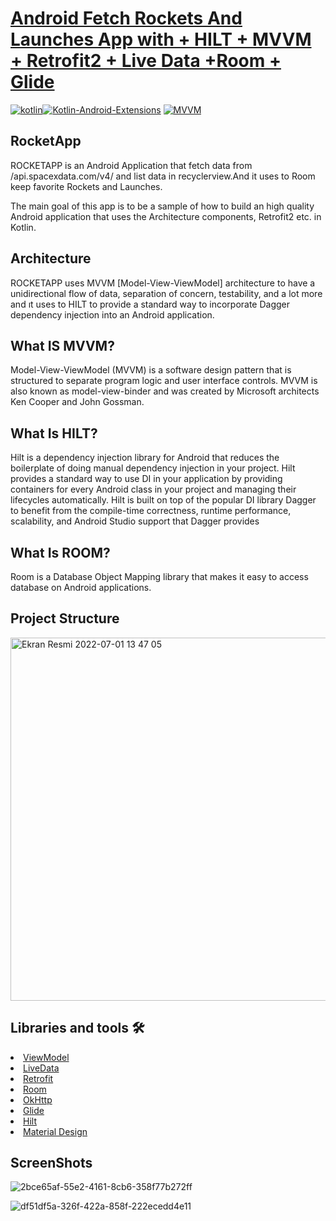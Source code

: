 # [ Android Fetch Rockets And Launches App with + HILT + MVVM + Retrofit2 + Live Data +Room + Glide](https://github.com/tugceak/RocketApp)

[![kotlin](https://img.shields.io/badge/Kotlin-1.3.xxx-brightgreen.svg)](https://kotlinlang.org/)[![Kotlin-Android-Extensions](https://img.shields.io/badge/Kotlin--Android--Extensions-plugin-red.svg)](https://kotlinlang.org/docs/tutorials/android-plugin.html) [![MVVM](https://img.shields.io/badge/Clean--Code-MVVM-brightgreen.svg)](https://github.com/googlesamples/android-architecture) 

## RocketApp
ROCKETAPP is an Android Application that fetch data from /api.spacexdata.com/v4/
and list data in recyclerview.And it uses to Room keep favorite Rockets and Launches.

The main goal of this app is to be a sample of how to build an high quality Android application that uses the Architecture components, Retrofit2 etc. in Kotlin.


## Architecture
ROCKETAPP uses MVVM [Model-View-ViewModel] architecture to have a unidirectional flow of data, separation of concern, testability, and a lot more and ıt uses to HILT
to provide a standard way to incorporate Dagger dependency injection into an Android application.


## What IS MVVM?
Model-View-ViewModel (MVVM) is a software design pattern that is structured to separate program logic and user interface controls. MVVM is also known as model-view-binder and was created by Microsoft architects Ken Cooper and John Gossman.
## What Is HILT?
Hilt is a dependency injection library for Android that reduces the boilerplate of doing manual dependency injection in your project.
Hilt provides a standard way to use DI in your application by providing containers for every Android class in your project and managing their lifecycles automatically. Hilt is built on top of the popular DI library Dagger to benefit from the compile-time correctness, runtime performance, scalability, and Android Studio support that Dagger provides
## What Is ROOM?
Room is a Database Object Mapping library that makes it easy to access database on Android applications.

## Project Structure

<img width="581" alt="Ekran Resmi 2022-07-01 13 47 05" src="https://user-images.githubusercontent.com/103635954/176880566-0b5da5cc-5d81-4911-be9e-902d04230477.png">

## Libraries and tools 🛠

<li><a href="https://developer.android.com/topic/libraries/architecture/viewmodel">ViewModel</a></li>
<li><a href="https://developer.android.com/topic/libraries/architecture/livedata">LiveData</a></li>
<li><a href="https://square.github.io/retrofit/">Retrofit</a></li>
<li><a href="https://square.github.io/retrofit/](https://github.com/androidx-releases/Room">Room</a></li>
<li><a href="https://github.com/square/okhttp">OkHttp</a></li>
<li><a href="https://github.com/bumptech/glide">Glide</a></li>
<li><a href="https://developer.android.com/training/dependency-injection/hilt-android/">Hilt</a></li>
<li><a href="https://material.io/develop/android/docs/getting-started/">Material Design</a></li>

## ScreenShots
![2bce65af-55e2-4161-8cb6-358f77b272ff](https://user-images.githubusercontent.com/103635954/176880746-d6f15b2f-3dd2-42a3-8fd9-31b655afc65c.jpg)


![df51df5a-326f-422a-858f-222ecedd4e11](https://user-images.githubusercontent.com/103635954/176880938-6ea2bb4f-891f-4602-827a-dcb07df0f898.jpg)

